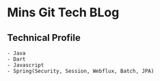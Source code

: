 # Mins Git Tech BLog
## Technical Profile
    - Java
    - Dart
    - Javascript
    - Spring(Security, Session, Webflux, Batch, JPA)